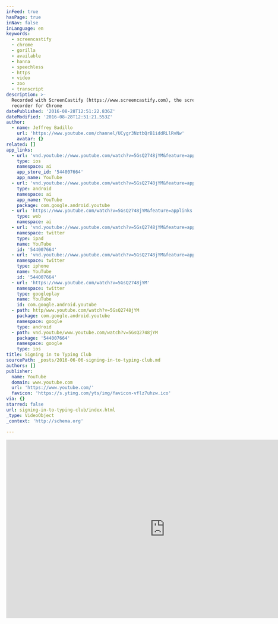 ```yaml
---
inFeed: true
hasPage: true
inNav: false
inLanguage: en
keywords:
  - screencastify
  - chrome
  - gorilla
  - available
  - hanna
  - speechless
  - https
  - video
  - zoo
  - transcript
description: >-
  Recorded with ScreenCastify (https://www.screencastify.com), the screen video
  recorder for Chrome
datePublished: '2016-08-28T12:51:22.836Z'
dateModified: '2016-08-28T12:51:21.553Z'
author:
  - name: Jeffrey Badillo
    url: 'https://www.youtube.com/channel/UCygr3NztbQrB1iddRLlRvNw'
    avatar: {}
related: []
app_links:
  - url: 'vnd.youtube://www.youtube.com/watch?v=5GsQ2748jYM&feature=applinks'
    type: ios
    namespace: ai
    app_store_id: '544007664'
    app_name: YouTube
  - url: 'vnd.youtube://www.youtube.com/watch?v=5GsQ2748jYM&feature=applinks'
    type: android
    namespace: ai
    app_name: YouTube
    package: com.google.android.youtube
  - url: 'https://www.youtube.com/watch?v=5GsQ2748jYM&feature=applinks'
    type: web
    namespace: ai
  - url: 'vnd.youtube://www.youtube.com/watch?v=5GsQ2748jYM&feature=applinks'
    namespace: twitter
    type: ipad
    name: YouTube
    id: '544007664'
  - url: 'vnd.youtube://www.youtube.com/watch?v=5GsQ2748jYM&feature=applinks'
    namespace: twitter
    type: iphone
    name: YouTube
    id: '544007664'
  - url: 'https://www.youtube.com/watch?v=5GsQ2748jYM'
    namespace: twitter
    type: googleplay
    name: YouTube
    id: com.google.android.youtube
  - path: http/www.youtube.com/watch?v=5GsQ2748jYM
    package: com.google.android.youtube
    namespace: google
    type: android
  - path: vnd.youtube/www.youtube.com/watch?v=5GsQ2748jYM
    package: '544007664'
    namespace: google
    type: ios
title: Signing in to Typing Club
sourcePath: _posts/2016-06-06-signing-in-to-typing-club.md
authors: []
publisher:
  name: YouTube
  domain: www.youtube.com
  url: 'https://www.youtube.com/'
  favicon: 'https://s.ytimg.com/yts/img/favicon-vflz7uhzw.ico'
via: {}
starred: false
url: signing-in-to-typing-club/index.html
_type: VideoObject
_context: 'http://schema.org'

---
```

<iframe src="https://cdn.embedly.com/widgets/media.html?src=https%3A%2F%2Fwww.youtube.com%2Fembed%2F5GsQ2748jYM%3Ffeature%3Doembed&amp;url=http%3A%2F%2Fwww.youtube.com%2Fwatch%3Fv%3D5GsQ2748jYM&amp;image=https%3A%2F%2Fi.ytimg.com%2Fvi%2F5GsQ2748jYM%2Fhqdefault.jpg&amp;key=b7d04c9b404c499eba89ee7072e1c4f7&amp;type=text%2Fhtml&amp;schema=youtube" width="854" height="480" scrolling="no" frameborder="0" allowfullscreen="" style=""></iframe>